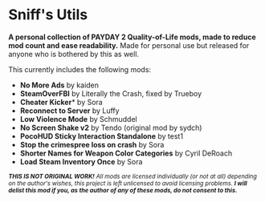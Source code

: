 # Sniff's Utils
**A personal collection of PAYDAY 2 Quality-of-Life mods, made to reduce mod count and ease readability.** Made for personal use but released for anyone who is bothered by this as well.

This currently includes the following mods:
- **No More Ads** by kaiden
- **SteamOverFBI** by Literally the Crash, fixed by Trueboy
- **Cheater Kicker*** by Sora
- **Reconnect to Server** by Luffy
- **Low Violence Mode** by Schmuddel
- **No Screen Shake v2** by Tendo (original mod by sydch)
- **PocoHUD Sticky Interaction Standalone** by test1
- **Stop the crimespree loss on crash** by Sora
- **Shorter Names for Weapon Color Categories** by Cyril DeRoach
- **Load Steam Inventory Once** by Sora

<sub>***THIS IS NOT ORIGINAL WORK!** All mods are licensed individually (or not at all) depending on the author's wishes, this project is left unlicensed to avoid licensing problems. **I will delist this mod if you, as the author of any of these mods, do not consent to this.***</sub>
